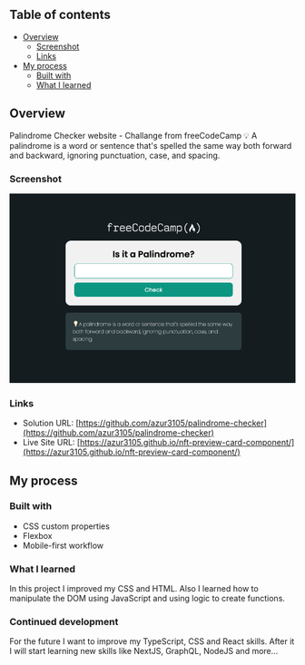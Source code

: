 ## Table of contents

- [Overview](#overview)
  - [Screenshot](#screenshot)
  - [Links](#links)
- [My process](#my-process)
  - [Built with](#built-with)
  - [What I learned](#what-i-learned)

## Overview
Palindrome Checker website - Challange from freeCodeCamp
💡 A palindrome is a word or sentence that's spelled the same way both forward and backward, ignoring punctuation, case, and spacing.


### Screenshot

![](./screenshot.png)

### Links

- Solution URL: [https://github.com/azur3105/palindrome-checker](https://github.com/azur3105/palindrome-checker)
- Live Site URL: [https://azur3105.github.io/nft-preview-card-component/](https://azur3105.github.io/nft-preview-card-component/)

## My process

### Built with

- CSS custom properties
- Flexbox
- Mobile-first workflow

### What I learned

In this project I improved my CSS and HTML. Also I learned how to manipulate the DOM using JavaScript and using logic to create functions.

### Continued development

For the future I want to improve my TypeScript, CSS and React skills. After it I will start learning new skills like NextJS, GraphQL, NodeJS and more...
